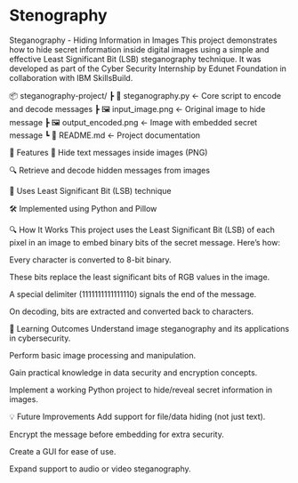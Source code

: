 # Stenography
Steganography - Hiding Information in Images This project demonstrates how to hide secret information inside digital images using a simple and effective Least Significant Bit (LSB) steganography technique. It was developed as part of the Cyber Security Internship by Edunet Foundation in collaboration with IBM SkillsBuild.

📦 steganography-project/
 ┣ 📜 steganography.py         ← Core script to encode and decode messages
 ┣ 🖼️ input_image.png          ← Original image to hide message
 ┣ 🖼️ output_encoded.png       ← Image with embedded secret message
 ┗ 📄 README.md                ← Project documentation

 📌 Features
🔐 Hide text messages inside images (PNG)

🔍 Retrieve and decode hidden messages from images

🧠 Uses Least Significant Bit (LSB) technique

🛠️ Implemented using Python and Pillow

🔍 How It Works
This project uses the Least Significant Bit (LSB) of each pixel in an image to embed binary bits of the secret message. Here’s how:

Every character is converted to 8-bit binary.

These bits replace the least significant bits of RGB values in the image.

A special delimiter (1111111111111110) signals the end of the message.

On decoding, bits are extracted and converted back to characters.

🎯 Learning Outcomes
Understand image steganography and its applications in cybersecurity.

Perform basic image processing and manipulation.

Gain practical knowledge in data security and encryption concepts.

Implement a working Python project to hide/reveal secret information in images.

💡 Future Improvements
Add support for file/data hiding (not just text).

Encrypt the message before embedding for extra security.

Create a GUI for ease of use.

Expand support to audio or video steganography.

